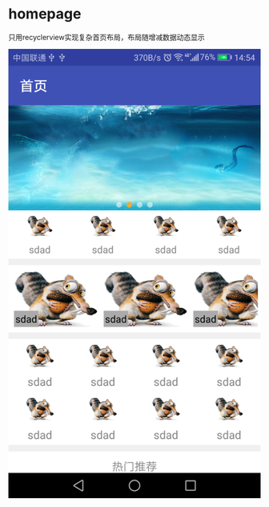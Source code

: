 # homepage
只用recyclerview实现复杂首页布局，布局随增减数据动态显示

![image](https://github.com/magicbaby810/homepage/blob/master/imgs/s1.jpg)